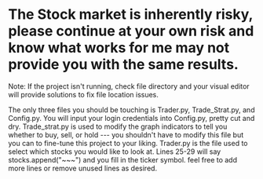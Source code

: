 The Stock market is inherently risky, please continue at your own risk and know what works for me may not provide you with the same results.
====================================================================================================================================
Note: If the project isn't running, check file directory and your visual editor will provide solutions to fix file location issues.

The only three files you should be touching is Trader.py, Trade_Strat.py, and Config.py.
You will input your login credentials into Config.py, pretty cut and dry.
Trade_strat.py is used to modify the graph indicators to tell you whether to buy, sell, or hold --- you shouldn't have to modify this file but you can to fine-tune this project to your liking.
Trader.py is the file used to select which stocks you would like to look at. Lines 25-29 will say stocks.append("~~~") and you fill in the ticker symbol. feel free to add more lines or remove unused lines as desired.
